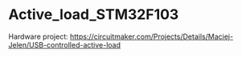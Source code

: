 # Active_load_STM32F103

Hardware project: 
https://circuitmaker.com/Projects/Details/Maciej-Jelen/USB-controlled-active-load

